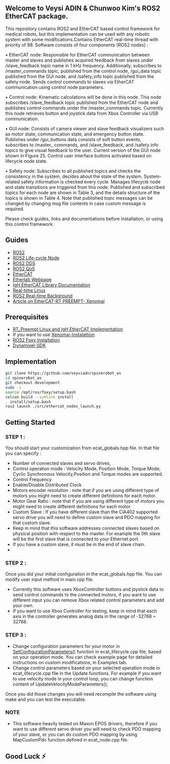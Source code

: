 ## Welcome to Veysi ADIN & Chunwoo Kim's ROS2 EtherCAT package.

  This repository contains ROS2 and EtherCAT based control framework for medical robots, but this implementation can be used with any robotic system with some modifications.Contains EtherCAT real-time thread with priority of 98. Software consists of four components (ROS2 nodes) : 
  
• EtherCAT node: Responsible for EtherCAT communication between master and slaves and publishes acquired feedback from slaves under /slave_feedback topic name in 1 kHz frequency. Additionally, subscribes to /master_commands topic, published from the control node, /gui_data topic published from the GUI node, and /safety_info topic published from the safety node. Sends control commands to slaves via EtherCAT communication using control node parameters. 


• Control node: Kinematic calculations will be done in this node. This node subscribes /slave_feedback topic published from the EtherCAT node and publishes control commands under the /master_commands topic. Currently this node retrieves button and joystick data from Xbox Controller via USB communication.
  
• GUI node: Consists of camera viewer and slave feedback visualizers such as motor state, communication state, and emergency button state. Publishes under /gui_buttons data consists of soft button events, subscribes to /master_ commands, and /slave_feedback, and /safety info topics to give visual feedback to the user. Current version of the GUI node shown in Figure 25. Control user interface buttons activated based on lifecycle node state.

• Safety node: Subscribes to all published topics and checks the consistency in the system, decides about the state of the system. System-related safety information is checked every cycle. Manages lifecycle node and state transitions are triggered from this node.
Published and subscribed topics for each node are shown in Table 3, and the details structure of the topics is shown in Table 4. Note that published topic messages can be changed by changing msg file contents in case custom message is required.

 Please check guides, links and documentations before installation, or using this control framework.

## Guides

- [ROS2](https://docs.ros.org/en/foxy/index.html)
- [ROS2 Life-cycle Node](https://design.ros2.org/articles/node_lifecycle.html)
- [ROS2 DDS](https://design.ros2.org/articles/ros_on_dds.html)
- [ROS2 QoS](https://design.ros2.org/articles/qos_deadline_liveliness_lifespan.html)
- [EtherCAT](https://www.ethercat.org/en/technology.html)
- [Etherlab Webpage](https://www.etherlab.org/en/ethercat/index.php)
- [IgH EtherCAT Library Documentation](https://www.etherlab.org/download/ethercat/ethercat-1.5.2.pdf)
- [Real-time Linux](https://wiki.linuxfoundation.org/realtime/documentation/technical_basics/start)
- [ROS2 Real-time Background](https://design.ros2.org/articles/realtime_background.html)
- [Article on EtherCAT-RT PREEMPT- Xenomai](https://www.ripublication.com/ijaer17/ijaerv12n21_94.pdf)

## Prerequisites
- [RT_Preempt Linux and IgH EtherCAT Implementation](https://github.com/veysiadn/IgHEtherCATImplementation)
- If you want to use [Xenomai-Instalattion](https://github.com/veysiadn/xenomai-install)
- [ROS2 Foxy Installation](https://docs.ros.org/en/foxy/Installation/Ubuntu-Install-Debians.html)
- [Dynamixel-SDK](https://github.com/ROBOTIS-GIT/DynamixelSDK)

## Implementation
  
```sh
git clone https://github.com/veysiadn/spinerobot_ws 
cd spinerobot_ws 
git checkout development
sudo -s
source /opt/ros/foxy/setup.bash
colcon build --symlink install
. install/setup.bash
ros2 launch ./src/ethercat_nodes_launch.py
```

## Getting Started
### STEP 1 : 
  You should start your customization from ecat_globals.hpp file. In that file you can specify : 
  - Number of connected slaves and servo drives,
  - Control operation mode : Velocity Mode, Position Mode, Torque Mode, Cyclic Synchronous Velocity,Position and Torque modes are supported. 
  - Control Frequency
  - Enable/Disable Distributed Clock
  - Motors encoder resolution : note that if you are using different type of motors you might need to create different definitions for each motor.
  - Motor Gear Ratio :  note that if you are using different type of motors you might need to create different definitions for each motor.
  - Custom Slave : If you have different slave than the CiA402 supported servo drive you will need to define custom slave and PDO mapping for that custom slave.
  - Keep in mind that this software addresses connected slaves based on physical position with respect to the master. For example the 0th slave will be the first slave that is connected to your Ethernet port. 
  - If you have a custom slave, it must be in the end of slave chain.
  - 
### STEP 2 : 
  Once you did your initial configuration in the ecat_globals.hpp file. You can modify user input method in main.cpp file.
  - Currently this software uses XboxController buttons and joystick data to send control commands to the connected motors, if you want to use different input you can remove Xbox related control parameters and add your own.
  - If you want to use Xbox Controller for testing, keep in mind that each axis in the controller generates analog data in the range of -32768 ~ 32768.

### STEP 3 : 
  - Change configuration parameters for your motor in [SetConfigurationParameters()](https://veysiadn.github.io/ecat_userspace/classEthercatLifeCycleNode_1_1EthercatLifeCycle.html#a620253b4fe34f13f06a60f1fb12a81cc) function in ecat_lifecycle.cpp file, based on your operation mode. 
  You can check example page for detailed instructions on custom modifications, in Examples tab.
  - Change control parameters based on your selected operation mode in ecat_lifecycle.cpp file in the Update functions. For example if you want to use velocity mode in your control loop, you can change function content of UpdateVelocityModeParameters();

Once you did those changes you will need recompile the software using make and you can test the executable. 

### NOTE 
  - This software heavily tested on Maxon EPOS drivers, therefore if you want to use different servo driver you will need to check PDO mapping of your slave, or you can do custom PDO mapping by using MapCustomPdo function defined in ecat_node.cpp file. 

## Good Luck ⚡